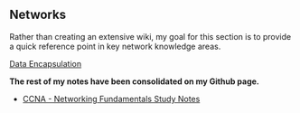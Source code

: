 ## Networks
Rather than creating an extensive wiki, my goal for this section is to provide a quick reference point in key network knowledge areas.

<a href="data-encapsulation">Data Encapsulation</a>

**The rest of my notes have been consolidated on my Github page.**
<ul>
    <li><a href="https://github.com/tinaellis/Infosec-Network-Notes/tree/main/CCNA" target="_blank">CCNA - Networking Fundamentals Study Notes</a></li>
</ul>